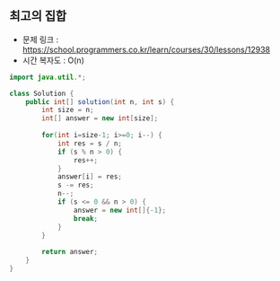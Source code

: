 ## 최고의 집합
* 문제 링크 : https://school.programmers.co.kr/learn/courses/30/lessons/12938
* 시간 복자도 : O(n)
```java
import java.util.*;

class Solution {
    public int[] solution(int n, int s) {
        int size = n;
        int[] answer = new int[size];
        
        for(int i=size-1; i>=0; i--) {
            int res = s / n;
            if (s % n > 0) {
                res++;
            }
            answer[i] = res;
            s -= res;
            n--;
            if (s <= 0 && n > 0) {
                answer = new int[]{-1};
                break;
            }
        }
        
        return answer;
    }
}
```
